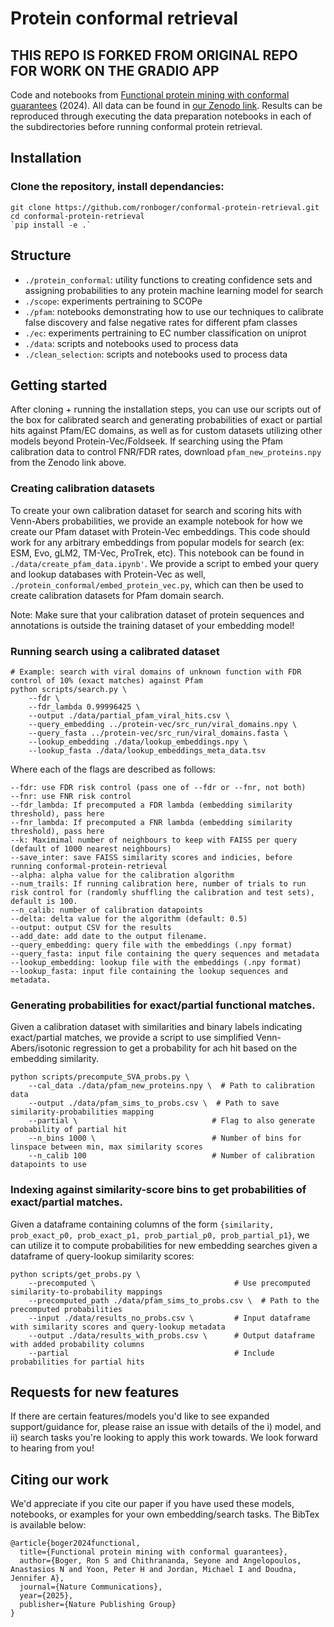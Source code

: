 # Protein conformal retrieval

## THIS REPO IS FORKED FROM ORIGINAL REPO FOR WORK ON THE GRADIO APP


Code and notebooks from [Functional protein mining with conformal guarantees](https://www.nature.com/articles/s41467-024-55676-y) (2024). All data can be found in [our Zenodo link](https://zenodo.org/records/14272215). Results can be reproduced through executing the data preparation notebooks in each of the subdirectories before running conformal protein retrieval.

## Installation

### Clone the repository, install dependancies:
```
git clone https://github.com/ronboger/conformal-protein-retrieval.git
cd conformal-protein-retrieval
`pip install -e .`
```

## Structure

- `./protein_conformal`: utility functions to creating confidence sets and assigning probabilities to any protein machine learning model for search
- `./scope`: experiments pertraining to SCOPe
- `./pfam`: notebooks demonstrating how to use our techniques to calibrate false discovery and false negative rates for different pfam classes
- `./ec`: experiments pertraining to EC number classification on uniprot
- `./data`: scripts and notebooks used to process data
- `./clean_selection`: scripts and notebooks used to process data

## Getting started

After cloning + running the installation steps, you can use our scripts out of the box for calibrated search and generating probabilities of exact or partial hits against Pfam/EC domains, as well as for custom datasets utilizing other models beyond Protein-Vec/Foldseek. If searching using the Pfam calibration data to control FNR/FDR rates, download `pfam_new_proteins.npy` from the Zenodo link above.


### Creating calibration datasets 
To create your own calibration dataset for search and scoring hits with Venn-Abers probabilities, we provide an example notebook for how we create our Pfam dataset with Protein-Vec embeddings. This code should work for any arbitrary embeddings from popular models for search (ex: ESM, Evo, gLM2, TM-Vec, ProTrek, etc). This notebook can be found in `./data/create_pfam_data.ipynb'`. We provide a script to embed your query and lookup databases with Protein-Vec as well, `./protein_conformal/embed_protein_vec.py`, which can then be used to create calibration datasets for Pfam domain search. 

Note: Make sure that your calibration dataset of protein sequences and annotations is outside the training dataset of your embedding model!

### Running search using a calibrated dataset

```
# Example: search with viral domains of unknown function with FDR control of 10% (exact matches) against Pfam
python scripts/search.py \
    --fdr \
    --fdr_lambda 0.99996425 \
    --output ./data/partial_pfam_viral_hits.csv \
    --query_embedding ../protein-vec/src_run/viral_domains.npy \
    --query_fasta ../protein-vec/src_run/viral_domains.fasta \
    --lookup_embedding ./data/lookup_embeddings.npy \
    --lookup_fasta ./data/lookup_embeddings_meta_data.tsv
```

Where each of the flags are described as follows:
```
--fdr: use FDR risk control (pass one of --fdr or --fnr, not both)
--fnr: use FNR risk control 
--fdr_lambda: If precomputed a FDR lambda (embedding similarity threshold), pass here
--fnr_lambda: If precomputed a FNR lambda (embedding similarity threshold), pass here
--k: Maximimal number of neighbours to keep with FAISS per query (default of 1000 nearest neighbours)
--save_inter: save FAISS similarity scores and indicies, before running conformal-protein-retrieval
--alpha: alpha value for the calibration algorithm
--num_trails: If running calibration here, number of trials to run risk control for (randomly shuffling the calibration and test sets), default is 100.
--n_calib: number of calibration datapoints
--delta: delta value for the algorithm (default: 0.5)
--output: output CSV for the results
--add_date: add date to the output filename.
--query_embedding: query file with the embeddings (.npy format)
--query_fasta: input file containing the query sequences and metadata
--lookup_embedding: lookup file with the embeddings (.npy format)
--lookup_fasta: input file containing the lookup sequences and metadata.
```

### Generating probabilities for exact/partial functional matches.

Given a calibration dataset with similarities and binary labels indicating exact/partial matches, we provide a script to use simplified Venn-Abers/isotonic regression to get a probability for ach hit based on the embedding similarity.

```
python scripts/precompute_SVA_probs.py \
    --cal_data ./data/pfam_new_proteins.npy \  # Path to calibration data
    --output ./data/pfam_sims_to_probs.csv \  # Path to save similarity-probabilities mapping
    --partial \                              # Flag to also generate probability of partial hit
    --n_bins 1000 \                          # Number of bins for linspace between min, max similarity scores
    --n_calib 100                            # Number of calibration datapoints to use
```

### Indexing against similarity-score bins to get probabilities of exact/partial matches.

Given a dataframe containing columns of the form `{similarity, prob_exact_p0, prob_exact_p1, prob_partial_p0, prob_partial_p1}`, we can utilize it to compute probabilities for new embedding searches given a dataframe of query-lookup similarity scores:

```
python scripts/get_probs.py \
    --precomputed \                               # Use precomputed similarity-to-probability mappings
    --precomputed_path ./data/pfam_sims_to_probs.csv \  # Path to the precomputed probabilities
    --input ./data/results_no_probs.csv \         # Input dataframe with similarity scores and query-lookup metadata
    --output ./data/results_with_probs.csv \      # Output dataframe with added probability columns
    --partial                                     # Include probabilities for partial hits
```

## Requests for new features

If there are certain features/models you'd like to see expanded support/guidance for, please raise an issue with details of the i) model, and ii) search tasks you're looking to apply this work towards. We look forward to hearing from you!

## Citing our work

We'd appreciate if you cite our paper if you have used these models, notebooks, or examples for your own embedding/search tasks. The BibTex is available below:

```
@article{boger2024functional,
  title={Functional protein mining with conformal guarantees},
  author={Boger, Ron S and Chithrananda, Seyone and Angelopoulos, Anastasios N and Yoon, Peter H and Jordan, Michael I and Doudna, Jennifer A},
  journal={Nature Communications},
  year={2025},
  publisher={Nature Publishing Group}
}
```
